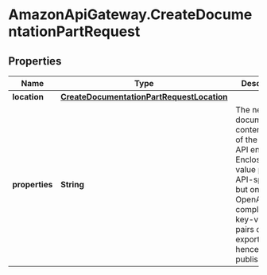 # AmazonApiGateway.CreateDocumentationPartRequest

## Properties

Name | Type | Description | Notes
------------ | ------------- | ------------- | -------------
**location** | [**CreateDocumentationPartRequestLocation**](CreateDocumentationPartRequestLocation.md) |  | 
**properties** | **String** | The new documentation content map of the targeted API entity. Enclosed key-value pairs are API-specific, but only OpenAPI-compliant key-value pairs can be exported and, hence, published. | 



